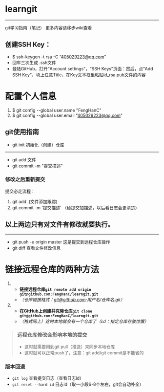 # learngit

***

git学习指南（笔记）
更多内容请移步wiki查看

## 创建SSH Key：
* $ ssh-keygen -t rsa -C “405029223@qq.com” 
* 回车三次生成 .ssh文件
* 登陆GitHub，打开“Account settings”，“SSH Keys”页面：然后，点“Add SSH Key”，填上任意Title，在Key文本框里粘贴id_rsa.pub文件的内容
# 配置个人信息
1. $ git config --global user.name "FengHanC"
2. $ git config --global user.email "405029223@qq.com"
## git使用指南
* git init 初始化（创建）仓库

***

* git add 文件
* git commit -m "提交描述"
###  修改之后重新提交
提交必走流程：
1. git add .(文件添加跟踪)
2. git commit -m '提交描述' （给提交加描述，以后看日志会更清楚）
## 以上两边只有对文件有修改就要执行。

***

* git push -u origin master 这是提交到远程仓库操作
* git diff 查看文件修改信息

# 链接远程仓库的两种方法
1. * **链接远程仓库`git remote add origin git@github.com:FengHanC/learngit.git`** 
   * _（仓库链接格式：git@github.com:用户名/仓库名.git）_
2. * **在GitHub上创建并克隆仓库`git clone git@github.com:FengHanC/learngit.git`**
   * _（格式同上）这时本地就会有一个仓库了（cd：指定仓库存放位置）_

> ### 远程仓库修改会影响本地的提交
> * 这时就需要用到git pull（推送）来同步本地仓库
> * 这时就可以正常push了，注意：git add/git commit是不能省的

### 版本回退
* `git log` 查看提交日志（查看日志id）
* `git reset --hard id` 日志id（取一小段6-8个左右，git会自动补全）

